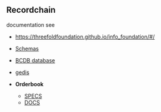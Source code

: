 ## Recordchain

documentation see

- https://threefoldfoundation.github.io/info_foundation/#/

- [Schemas](JumpScale9RecordChain/data/schema/README.md)
- [BCDB database](JumpScale9RecordChain/data/bcdb/README.md)
- [gedis](JumpScale9RecordChain/servers/gedis/README.md)
- **Orderbook**
    - [SPECS](JumpScale9RecordChain/apps/orderbook/specs.md)
    - [DOCS](JumpScale9RecordChain/apps/orderbook/README.md)
 